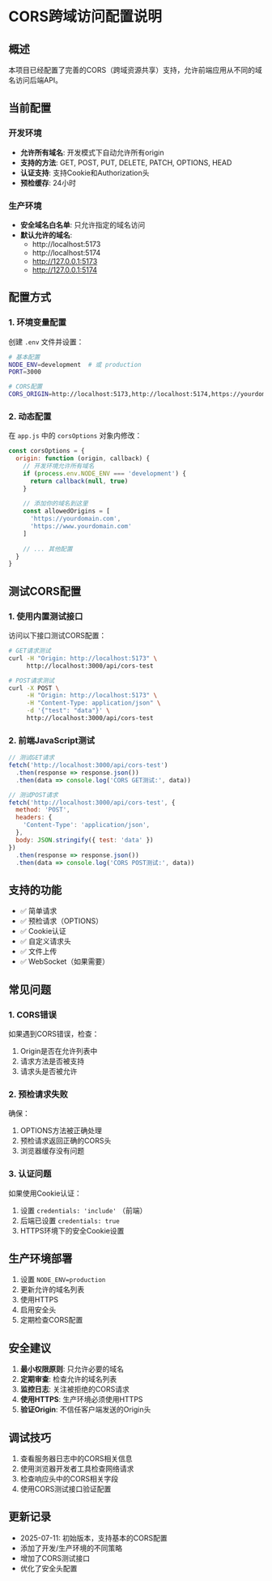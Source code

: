 # CORS跨域访问配置说明

## 概述

本项目已经配置了完善的CORS（跨域资源共享）支持，允许前端应用从不同的域名访问后端API。

## 当前配置

### 开发环境
- **允许所有域名**: 开发模式下自动允许所有origin
- **支持的方法**: GET, POST, PUT, DELETE, PATCH, OPTIONS, HEAD
- **认证支持**: 支持Cookie和Authorization头
- **预检缓存**: 24小时

### 生产环境
- **安全域名白名单**: 只允许指定的域名访问
- **默认允许的域名**:
  - http://localhost:5173
  - http://localhost:5174
  - http://127.0.0.1:5173
  - http://127.0.0.1:5174

## 配置方式

### 1. 环境变量配置

创建 `.env` 文件并设置：

```bash
# 基本配置
NODE_ENV=development  # 或 production
PORT=3000

# CORS配置
CORS_ORIGIN=http://localhost:5173,http://localhost:5174,https://yourdomain.com
```

### 2. 动态配置

在 `app.js` 中的 `corsOptions` 对象内修改：

```javascript
const corsOptions = {
  origin: function (origin, callback) {
    // 开发环境允许所有域名
    if (process.env.NODE_ENV === 'development') {
      return callback(null, true)
    }
    
    // 添加你的域名到这里
    const allowedOrigins = [
      'https://yourdomain.com',
      'https://www.yourdomain.com'
    ]
    
    // ... 其他配置
  }
}
```

## 测试CORS配置

### 1. 使用内置测试接口

访问以下接口测试CORS配置：

```bash
# GET请求测试
curl -H "Origin: http://localhost:5173" \
     http://localhost:3000/api/cors-test

# POST请求测试
curl -X POST \
     -H "Origin: http://localhost:5173" \
     -H "Content-Type: application/json" \
     -d '{"test": "data"}' \
     http://localhost:3000/api/cors-test
```

### 2. 前端JavaScript测试

```javascript
// 测试GET请求
fetch('http://localhost:3000/api/cors-test')
  .then(response => response.json())
  .then(data => console.log('CORS GET测试:', data))

// 测试POST请求
fetch('http://localhost:3000/api/cors-test', {
  method: 'POST',
  headers: {
    'Content-Type': 'application/json',
  },
  body: JSON.stringify({ test: 'data' })
})
  .then(response => response.json())
  .then(data => console.log('CORS POST测试:', data))
```

## 支持的功能

- ✅ 简单请求
- ✅ 预检请求（OPTIONS）
- ✅ Cookie认证
- ✅ 自定义请求头
- ✅ 文件上传
- ✅ WebSocket（如果需要）

## 常见问题

### 1. CORS错误

如果遇到CORS错误，检查：
1. Origin是否在允许列表中
2. 请求方法是否被支持
3. 请求头是否被允许

### 2. 预检请求失败

确保：
1. OPTIONS方法被正确处理
2. 预检请求返回正确的CORS头
3. 浏览器缓存没有问题

### 3. 认证问题

如果使用Cookie认证：
1. 设置 `credentials: 'include'` （前端）
2. 后端已设置 `credentials: true`
3. HTTPS环境下的安全Cookie设置

## 生产环境部署

1. 设置 `NODE_ENV=production`
2. 更新允许的域名列表
3. 使用HTTPS
4. 启用安全头
5. 定期检查CORS配置

## 安全建议

1. **最小权限原则**: 只允许必要的域名
2. **定期审查**: 检查允许的域名列表
3. **监控日志**: 关注被拒绝的CORS请求
4. **使用HTTPS**: 生产环境必须使用HTTPS
5. **验证Origin**: 不信任客户端发送的Origin头

## 调试技巧

1. 查看服务器日志中的CORS相关信息
2. 使用浏览器开发者工具检查网络请求
3. 检查响应头中的CORS相关字段
4. 使用CORS测试接口验证配置

## 更新记录

- 2025-07-11: 初始版本，支持基本的CORS配置
- 添加了开发/生产环境的不同策略
- 增加了CORS测试接口
- 优化了安全头配置 